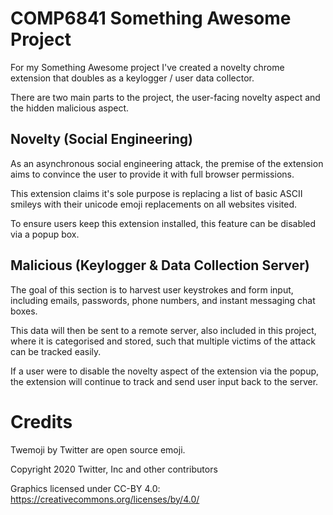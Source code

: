 # COMP6841 Something Awesome Project

For my Something Awesome project I've created a novelty chrome extension that doubles as a keylogger / user data collector. 

There are two main parts to the project, the user-facing novelty aspect and the hidden malicious aspect. 

## Novelty (Social Engineering)
As an asynchronous social engineering attack, the premise of the extension aims to convince the user to provide it with full browser permissions.

This extension claims it's sole purpose is replacing a list of basic ASCII smileys with their unicode emoji replacements on all websites visited.

To ensure users keep this extension installed, this feature can be disabled via a popup box.

## Malicious (Keylogger & Data Collection Server)
The goal of this section is to harvest user keystrokes and form input, including emails, passwords, phone numbers, and instant messaging chat boxes.

This data will then be sent to a remote server, also included in this project, where it is categorised and stored, such that multiple victims of the attack can be tracked easily.

If a user were to disable the novelty aspect of the extension via the popup, the extension will continue to track and send user input back to the server.


# Credits
Twemoji by Twitter are open source emoji. 

Copyright 2020 Twitter, Inc and other contributors

Graphics licensed under CC-BY 4.0: https://creativecommons.org/licenses/by/4.0/
